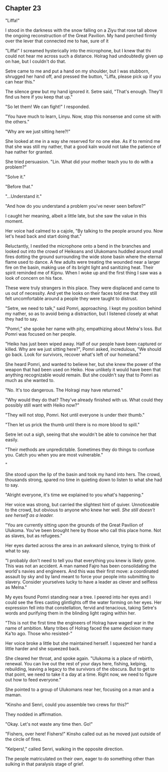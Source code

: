 ## Chapter 23

"Liffa!"

I stood in the darkness with the snow falling on a Ziyu that rose tall above the ongoing reconstruction of the Great Pavilion. My hand perched firmly over the lever that connected me to hae, sure of it

"Liffa!" I screamed hysterically into the microphone, but I knew that thi could not hear me across such a distance. Holrag had undoubtedly given up on hae, but I couldn't do that.

Setre came to me and put a hand on my shoulder, but I was stubborn, shrugged her hand off, and pressed the button, "Liffa, please pick up if you can hear this."

The silence grew but my hand ignored it. Setre said, "That's enough. They'll find us here if you keep that up."

"So let them! We can fight!" I responded.

"You have much to learn, Linyu. Now, stop this nonsense and come sit with the others."

"Why are we just sitting here?!"

She looked at me in a way she reserved for no one else. As if to remind me that she was still my nather, that a good kaln would not take the patience of hae nather for granted.

She tried persuasion. "Lin. What did your mother teach you to do with a problem?"

"Solve it."

"Before that."

"...Understand it."

"And how do you understand a problem you've never seen before?"

I caught her meaning, albeit a little late, but she saw the value in this moment.

Her voice had calmed to a cajole, "By talking to the people around you. Now let's head back and start doing that."

Reluctantly, I nestled the microphone onto a bend in the branches and looked out into the crowd of Heikoans and Ulukomans huddled around small fires dotting the ground surrounding the wide stone basin where the eternal flame used to dance. A few adults were treating the wounded near a larger fire on the basin, making use of its bright light and sanitizing heat. Their spirit reminded me of Kipnu. When I woke up and the first thing I saw was a look of concern on his face.

These were truly strangers in this place. They were displaced and came to us out of necessity. And yet the looks on their faces told me that they still felt uncomfortable around a people they were taught to distrust.

"Setre, we need to talk," said Pomri, approaching. I kept my position behind my nather, so as to avoid being a distraction, but I listened closely at what they had to say.

"Pomri," she spoke her name with pity, empathizing about Melna's loss. But Pomri was focused on her people.

"Heiko has just been wiped away. Half of our people have been captured or killed. Why are we just sitting here?", Pomri asked, incredulous, "We should go back. Look for survivors, recover what's left of our homeland."

She heard Pomri, and wanted to believe her, but she knew the power of the weapon that had been used on Heiko. How unlikely it would have been that anything recognizable would remain. But she couldn't say that to Pomri as much as she wanted to.

"No. It's too dangerous. The Holragi may have returned."

"Why would they do that? They've already finished with us. What could they possibly still want with Heiko now?"

"They will not stop, Pomri. Not until everyone is under their thumb."

"Then let us prick the thumb until there is no more blood to spill."

Setre let out a sigh, seeing that she wouldn't be able to convince her that easily.





"Their methods are unpredictable. Sometimes they do things to confuse you. Catch you when you are most vulnerable."

"










She stood upon the lip of the basin and took my hand into hers. The crowd, thousands strong, spared no time in quieting down to listen to what she had to say.

"Alright everyone, it's time we explained to you what's happening."

Her voice was strong, but carried the slightest hint of quiver. Unnoticeable to the crowd, but obvious to anyone who knew her well. *She still doesn't see herself as a leader.*

"You are currently sitting upon the grounds of the Great Pavilion of Ulukoma. You've been brought here by those who call this place home. Not as slaves, but as refugees."

Her eyes darted across the area in an awkward silence, trying to think of what to say.

"I probably don't need to tell you that everything you knew is likely gone. This was not an accident. A man named Fajro has been consolidating the world's navies and engineers. And this was their first move: a coordinated assault by sky and by land meant to force your people into submitting to slavery. Consider yourselves lucky to have a leader as clever and selfless as Melna."

My eyes found Pomri standing near a tree. I peered into her eyes and I could see the fires casting glintlights off the water forming on her eyes. Her expression fell into that constellation, fervid and tenacious, taking Setre's words and purifying them in the blinding light raging within her.

"This is not the first time the engineers of Holrag have waged war in the name of ambition. Many tribes of Holrag faced the same decision many Ka'to ago. Those who resisted-"

Her voice broke a little but she maintained herself. I squeezed her hand a little harder and she squeezed back.

She cleared her throat, and spoke again. "Ulukoma is a place of rebirth, renewal. You can live out the rest of your days here, fishing, kelping, rebuilding, leaving a legacy to the survivors of the obscura. But to get to that point, we need to take it a day at a time. Right now, we need to figure out how to feed everyone."

She pointed to a group of Ulukomans near her, focusing on a man and a maman.

"Kinsho and Senri, could you assemble two crews for this?"

They nodded in affirmation.

"Okay. Let's not waste any time then. Go!"

"Fishers, over here! Fishers!" Kinsho called out as he moved just outside of the circle of fires.

"Kelpers!," called Senri, walking in the opposite direction.

The people matriculated on their own, eager to do something other than sulking in that paralysis stage of grief.

<!-- Linyu gets this idea planted in hae head, and sneaks away with Pomri to go back -->
